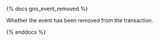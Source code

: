 {% docs gno_event_removed %}

Whether the event has been removed from the transaction.

{% enddocs %}